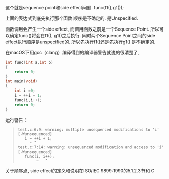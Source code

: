 这个就是sequence point和side effect问题. func(f1(),g1());

上面的表达式到底先执行那个函数 顺序是不确定的. 是Unspecified.

函数调用会产生一个side effect, 而调用函数之前是一个Sequence Point. 所以可以确定func()将会在f1(), g1()之后执行. 同时两个Sequence Point之间的side effect执行顺序是unspecified的. 所以先执行f1()还是先执行g1() 是不确定的.

在macOS下用gcc（clang）编译得到的编译器警告就说的很清楚了,

```c
int func(int a,int b)
{
    return 0;
}
int main(void)
{
    int i =0;
    i = ++i + 1;
    func(i,i++);
    return 0;
}
```

运行警告：

> ```
> test.c:6:9: warning: multiple unsequenced modifications to 'i' [-Wunsequenced]
>    i = ++i + 1;
>      ~ ^
> test.c:7:14: warning: unsequenced modification and access to 'i' [-Wunsequenced]
>    func(i, i++);
>         ~   ^
> ```

关于顺序点, side effect的定义和说明在ISO/IEC 9899:1990的5.1.2.3节和 C